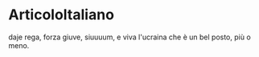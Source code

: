 # ArticoloItaliano

daje rega, forza giuve, siuuuum, e viva l'ucraina che è un bel posto, più o meno.
